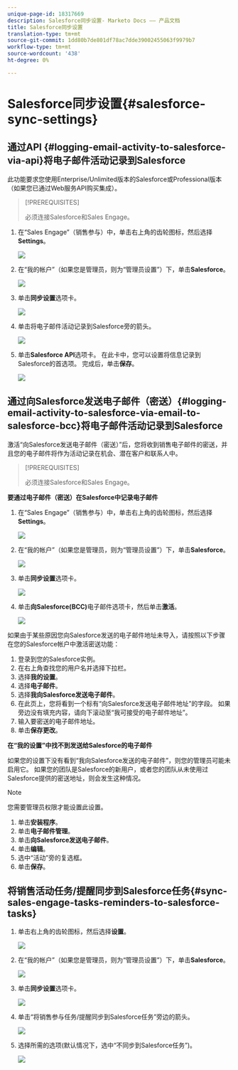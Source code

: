 ```yaml
---
unique-page-id: 18317669
description: Salesforce同步设置- Marketo Docs —— 产品文档
title: Salesforce同步设置
translation-type: tm+mt
source-git-commit: 1dd80b7de801df78ac7dde39002455063f9979b7
workflow-type: tm+mt
source-wordcount: '438'
ht-degree: 0%

---
```



# Salesforce同步设置{#salesforce-sync-settings}

## 通过API {#logging-email-activity-to-salesforce-via-api}将电子邮件活动记录到Salesforce

此功能要求您使用Enterprise/Unlimited版本的Salesforce或Professional版本（如果您已通过Web服务API购买集成）。

>[!PREREQUISITES]
>
>必须连接Salesforce和Sales Engage。

1. 在“Sales Engage”（销售参与）中，单击右上角的齿轮图标，然后选择&#x200B;**Settings**。

   ![](assets/one-2.png)

1. 在“我的帐户”（如果您是管理员，则为“管理员设置”）下，单击&#x200B;**Salesforce**。

   ![](assets/two-2.png)

1. 单击&#x200B;**同步设置**&#x200B;选项卡。

   ![](assets/three-1.png)

1. 单击将电子邮件活动记录到Salesforce旁的箭头。

   ![](assets/four-1.png)

1. 单击&#x200B;**Salesforce API**&#x200B;选项卡。 在此卡中，您可以设置将信息记录到Salesforce的首选项。 完成后，单击&#x200B;**保存**。

   ![](assets/five.png)

## 通过向Salesforce发送电子邮件（密送）{#logging-email-activity-to-salesforce-via-email-to-salesforce-bcc}将电子邮件活动记录到Salesforce

激活“向Salesforce发送电子邮件（密送）”后，您将收到销售电子邮件的密送，并且您的电子邮件将作为活动记录在机会、潜在客户和联系人中。

>[!PREREQUISITES]
>
>必须连接Salesforce和Sales Engage。

**要通过电子邮件（密送）在Salesforce中记录电子邮件**

1. 在“Sales Engage”（销售参与）中，单击右上角的齿轮图标，然后选择&#x200B;**Settings**。

   ![](assets/one-3.png)

1. 在“我的帐户”（如果您是管理员，则为“管理员设置”）下，单击&#x200B;**Salesforce**。

   ![](assets/two-3.png)

1. 单击&#x200B;**同步设置**&#x200B;选项卡。

   ![](assets/three-1.png)

1. 单击&#x200B;**向Salesforce(BCC)**&#x200B;电子邮件选项卡，然后单击&#x200B;**激活**。

   ![](assets/six-2.png)

如果由于某些原因您向Salesforce发送的电子邮件地址未导入，请按照以下步骤在您的Salesforce帐户中激活密送功能：

1. 登录到您的Salesforce实例。
1. 在右上角查找您的用户名并选择下拉栏。
1. 选择&#x200B;**我的设置**。
1. 选择&#x200B;**电子邮件**。
1. 选择&#x200B;**我向Salesforce发送电子邮件**。
1. 在此页上，您将看到一个标有“向Salesforce发送电子邮件地址”的字段。 如果旁边没有填充内容，请向下滚动至“我可接受的电子邮件地址”。
1. 输入要密送的电子邮件地址。
1. 单击&#x200B;**保存更改**。

**在“我的设置”中找不到发送给Salesforce的电子邮件**

如果您的设置下没有看到“我向Salesforce发送的电子邮件”，则您的管理员可能未启用它。 如果您的团队是Salesforce的新用户，或者您的团队从未使用过Salesforce提供的密送地址，则会发生这种情况。

>[!NOTE]
>
>您需要管理员权限才能设置此设置。

1. 单击&#x200B;**安装程序**。
1. 单击&#x200B;**电子邮件管理**。
1. 单击&#x200B;**向Salesforce发送电子邮件**。
1. 单击&#x200B;**编辑**。
1. 选中“活动”旁的复选框。
1. 单击&#x200B;**保存**。

## 将销售活动任务/提醒同步到Salesforce任务{#sync-sales-engage-tasks-reminders-to-salesforce-tasks}

1. 单击右上角的齿轮图标，然后选择&#x200B;**设置**。

   ![](assets/one-3.png)

1. 在“我的帐户”（如果您是管理员，则为“管理员设置”）下，单击&#x200B;**Salesforce**。

   ![](assets/two-2.png)

1. 单击&#x200B;**同步设置**&#x200B;选项卡。

   ![](assets/three-1.png)

1. 单击“将销售参与任务/提醒同步到Salesforce任务”旁边的箭头。

   ![](assets/seven-2.png)

1. 选择所需的选项(默认情况下，选中“不同步到Salesforce任务”)。

   ![](assets/eight.png)
